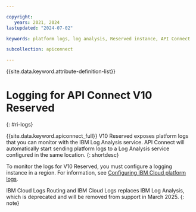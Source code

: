```yaml
---

copyright:
   years: 2021, 2024
lastupdated: "2024-07-02"

keywords: platform logs, log analysis, Reserved instance, API Connect

subcollection: apiconnect

---
```


{{site.data.keyword.attribute-definition-list}}

# Logging for API Connect V10 Reserved

{: #ri-logs}

{{site.data.keyword.apiconnect_full}} V10 Reserved exposes platform logs that you can monitor with the IBM Log Analysis service. API Connect will automatically start sending platform logs to a Log Analysis service configured in the same location.
{: shortdesc}

To monitor the logs for V10 Reserved, you must configure a logging instance in a region. For information, see [Configuring IBM Cloud platform logs](/docs/log-analysis?topic=log-analysis-config_svc_logs).

IBM Cloud Logs Routing and IBM Cloud Logs replaces IBM Log Analysis, which is deprecated and will be removed from support in March 2025.
{: note}
